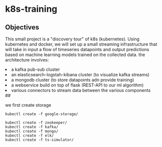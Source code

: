 # k8s-training

## Objectives
This small project is a "discovery tour" of k8s (kubernetes).
Using kubernetes and docker, we will set up a small streaming infrastructure that will take in input a flow of timeseries datapoints and output predictions based on machine learning models trained on the collected data.
the architecture involves:
<li> a kafka pub-sub cluster </li>
<li> an elasticsearch-logstah-kibana cluster (to visualize kafka streams) </li>
<li> a mongodb cluster (to store datapoints adn provide training) </li>
<li> a webservice build on top of flask (REST-API to our ml algorithm)</li>
<li> various connectors to stream data between the various components </li>
##

we first create storage 
```shell
kubectl create -f google-storage/
```

```shell
kubectl create -f zookeeper/
kubectl create -f kafka/
kubectl create -f mongo/
kubectl create -f elk/
kubectl create -f ts-simulator/

```

